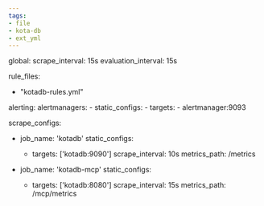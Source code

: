 ```yaml
---
tags:
- file
- kota-db
- ext_yml
---
```

global:
  scrape_interval: 15s
  evaluation_interval: 15s

rule_files:
  - "kotadb-rules.yml"

alerting:
  alertmanagers:
    - static_configs:
        - targets:
          - alertmanager:9093

scrape_configs:
  - job_name: 'kotadb'
    static_configs:
      - targets: ['kotadb:9090']
    scrape_interval: 10s
    metrics_path: /metrics
    
  - job_name: 'kotadb-mcp'
    static_configs:
      - targets: ['kotadb:8080']
    scrape_interval: 15s
    metrics_path: /mcp/metrics

